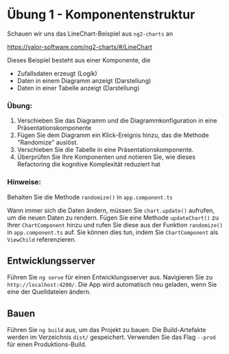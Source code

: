 # Übung 1 - Komponentenstruktur

Schauen wir uns das LineChart-Beispiel aus `ng2-charts` an

https://valor-software.com/ng2-charts/#/LineChart

Dieses Beispiel besteht aus einer Komponente, die 
 - Zufallsdaten erzeugt (Logik)
 - Daten in einem Diagramm anzeigt (Darstellung)
 - Daten in einer Tabelle anzeigt (Darstellung)

### Übung:
 1. Verschieben Sie das Diagramm und die Diagrammkonfiguration in eine Präsentationskomponente 
 2. Fügen Sie dem Diagramm ein Klick-Ereignis hinzu, das die Methode "Randomize" auslöst.
 3. Verschieben Sie die Tabelle in eine Präsentationskomponente.
 4. Überprüfen Sie Ihre Komponenten und notieren Sie, wie dieses Refactoring die kognitive Komplexität reduziert hat

### Hinweise:
Behalten Sie die Methode `randomize()` in `app.component.ts`

Wann immer sich die Daten ändern, müssen Sie `chart.update()` aufrufen, um die neuen Daten zu rendern. Fügen Sie eine Methode `updateChart()` zu Ihrer `ChartComponent` hinzu und rufen Sie diese aus der Funktion `randomize()` in `app.component.ts` auf. Sie können dies tun, indem Sie `ChartComponent` als `ViewChild` referenzieren.


## Entwicklungsserver

Führen Sie `ng serve` für einen Entwicklungsserver aus. Navigieren Sie zu `http://localhost:4200/`. Die App wird automatisch neu geladen, wenn Sie eine der Quelldateien ändern.

## Bauen

Führen Sie `ng build` aus, um das Projekt zu bauen. Die Build-Artefakte werden im Verzeichnis `dist/` gespeichert. Verwenden Sie das Flag `--prod` für einen Produktions-Build.
